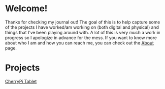 # Welcome! 
Thanks for checking my journal out! The goal of this is to help capture some of the projects I have worked/am working on (both digital and physical) and things that I've been playing around with. A lot of this is very much a work in progress so I apologize in advance for the mess. If you want to know more about who I am and how you can reach me, you can check out the [About](about) page.

# Projects
[CherryPi Tablet](Projects/tablet)

